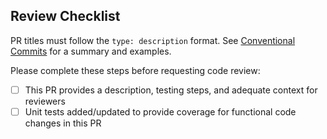 <!-- Please provide context around the work within this PR. -->



## Review Checklist

PR titles must follow the `type: description` format. See [Conventional Commits](https://www.conventionalcommits.org/en/v1.0.0/#summary) for a summary and examples.

Please complete these steps before requesting code review:

-   [ ] This PR provides a description, testing steps, and adequate context for reviewers
-   [ ] Unit tests added/updated to provide coverage for functional code changes in this PR
